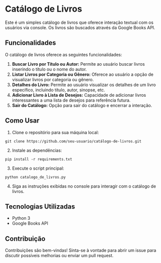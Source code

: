 # Catálogo de Livros

Este é um simples catálogo de livros que oferece interação textual com os usuários via console. Os livros são buscados através da Google Books API.

## Funcionalidades

O catálogo de livros oferece as seguintes funcionalidades:

1. **Buscar Livro por Título ou Autor:** Permite ao usuário buscar livros inserindo o título ou o nome do autor.
2. **Listar Livros por Categoria ou Gênero:** Oferece ao usuário a opção de visualizar livros por categoria ou gênero.
3. **Detalhes do Livro:** Permite ao usuário visualizar os detalhes de um livro específico, incluindo título, autor, sinopse, etc.
4. **Adicionar Livro à Lista de Desejos:** Capacidade de adicionar livros interessantes a uma lista de desejos para referência futura.
5. **Sair do Catálogo:** Opção para sair do catálogo e encerrar a interação.

## Como Usar

1. Clone o repositório para sua máquina local:

```
git clone https://github.com/seu-usuario/catálogo-de-livros.git
```

2. Instale as dependências:

```
pip install -r requirements.txt
```

3. Execute o script principal:

```
python catalogo_de_livros.py
```

4. Siga as instruções exibidas no console para interagir com o catálogo de livros.

## Tecnologias Utilizadas

- Python 3
- Google Books API

## Contribuição

Contribuições são bem-vindas! Sinta-se à vontade para abrir um issue para discutir possíveis melhorias ou enviar um pull request.

